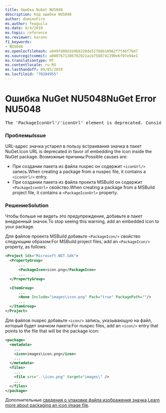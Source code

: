 ```yaml
---
title: Ошибка NuGet NU5048
description: Код ошибки NU5048
author: dominoFire
ms.author: feaguila
ms.date: 9/4/2019
ms.topic: reference
ms.reviewer: karann
f1_keywords:
- NU5048
ms.openlocfilehash: a949fd09d1b968220de51768b10962f7f46f70d7
ms.sourcegitcommit: a0807671386782021acb7588741390e6f07e94e1
ms.translationtype: MT
ms.contentlocale: ru-RU
ms.lasthandoff: 09/05/2019
ms.locfileid: "70384955"
---
```

# <a name="nuget-error-nu5048"></a><span data-ttu-id="13150-103">Ошибка NuGet NU5048</span><span class="sxs-lookup"><span data-stu-id="13150-103">NuGet Error NU5048</span></span>

<pre>The 'PackageIconUrl'/'iconUrl' element is deprecated. Consider using the 'PackageIcon'/'icon' element instead. Learn more at https://aka.ms/deprecateIconUrl</pre>


### <a name="issue"></a><span data-ttu-id="13150-104">Проблемы</span><span class="sxs-lookup"><span data-stu-id="13150-104">Issue</span></span>

<span data-ttu-id="13150-105">URL-адрес значка устарел в пользу встраивания значка в пакет NuGet.</span><span class="sxs-lookup"><span data-stu-id="13150-105">Icon URL is deprecated in favor of embedding the icon inside the NuGet package.</span></span> <span data-ttu-id="13150-106">Возможные причины:</span><span class="sxs-lookup"><span data-stu-id="13150-106">Possible causes are:</span></span>

- <span data-ttu-id="13150-107">При создании пакета из файла nuspec он содержит `<iconUrl/>` запись.</span><span class="sxs-lookup"><span data-stu-id="13150-107">When creating a package from a nuspec file, it contains a `<iconUrl/>` entry.</span></span>
- <span data-ttu-id="13150-108">При создании пакета из файла проекта MSBuild он содержит `<PackageIconUrl>` свойство.</span><span class="sxs-lookup"><span data-stu-id="13150-108">When creating a package from a MSBuild project file, it contains a `<PackageIconUrl>` property.</span></span>


### <a name="solution"></a><span data-ttu-id="13150-109">Решение</span><span class="sxs-lookup"><span data-stu-id="13150-109">Solution</span></span>

<span data-ttu-id="13150-110">Чтобы больше не видеть это предупреждение, добавьте в пакет внедренный значок.</span><span class="sxs-lookup"><span data-stu-id="13150-110">To stop seeing this warning, add an embedded icon to your package.</span></span>

<span data-ttu-id="13150-111">Для файлов проекта MSBuild добавьте `<PackageIcon/>` свойство следующим образом:</span><span class="sxs-lookup"><span data-stu-id="13150-111">For MSBuild project files, add an `<PackageIcon/>` property, as follows:</span></span>

```xml
<Project Sdk="Microsoft.NET.Sdk">
  <PropertyGroup>
      ...
      <PackageIcon>icon.png</PackageIcon>
      ...
  </PropertyGroup>

  <ItemGroup>
      ...
      <None Include="images\icon.png" Pack="true" PackagePath=""/>
      ...
  </ItemGroup>
</Project>
```

<span data-ttu-id="13150-112">Для файлов nuspec добавьте `<icon/>` запись, указывающую на файл, который будет значком пакета:</span><span class="sxs-lookup"><span data-stu-id="13150-112">For nuspec files, add an `<icon/>` entry that points to the file that will be the package icon:</span></span>

```xml
<package>
  <metadata>
    ...
    <icon>images\icon.png</icon>
    ...
  </metadata>
  <files>
    ...
    <file src="..\icon.png" target="images\" />
    ...
  </files>
</package>
```

<span data-ttu-id="13150-113">Дополнительные [сведения о упаковке файла изображения значка](../msbuild-targets.md#packing-an-icon-image-file).</span><span class="sxs-lookup"><span data-stu-id="13150-113">[Learn more about packaging an icon image file](../msbuild-targets.md#packing-an-icon-image-file).</span></span>
